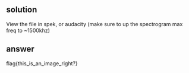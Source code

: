## solution
View the file in spek, or audacity (make sure to up the spectrogram max freq to ~1500khz)


## answer
flag{this_is_an_image_right?}
